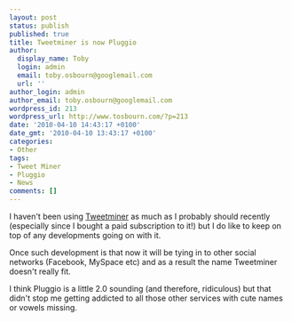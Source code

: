 ```yaml
---
layout: post
status: publish
published: true
title: Tweetminer is now Pluggio
author:
  display_name: Toby
  login: admin
  email: toby.osbourn@googlemail.com
  url: ''
author_login: admin
author_email: toby.osbourn@googlemail.com
wordpress_id: 213
wordpress_url: http://www.tosbourn.com/?p=213
date: '2010-04-10 14:43:17 +0100'
date_gmt: '2010-04-10 13:43:17 +0100'
categories:
- Other
tags:
- Tweet Miner
- Pluggio
- News
comments: []
---
```

<p>I haven't been using <a href="http://pluggio.com/affiliate/idevaffiliate.php?id=111">Tweetminer</a> as much as I probably should recently (especially since I bought a paid subscription to it!) but I do like to keep on top of any developments going on with it.</p>
<p>Once such development is that now it will be tying in to other social networks (Facebook, MySpace etc) and as a result the name Tweetminer doesn't really fit.</p>
<p>I think Pluggio is a little 2.0 sounding (and therefore, ridiculous) but that didn't stop me getting addicted to all those other services with cute names or vowels missing.</p>
